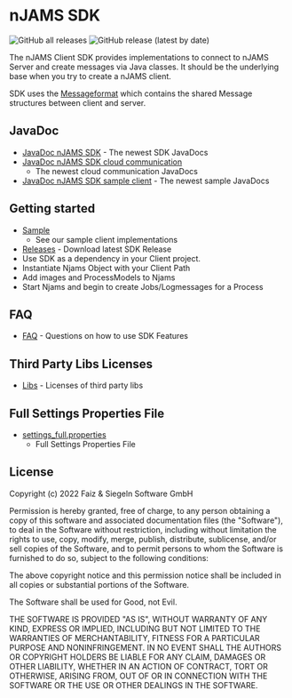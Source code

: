 # nJAMS SDK

![GitHub all releases](https://img.shields.io/github/downloads/IntegrationMatters/njams-sdk/total)
![GitHub release (latest by date)](https://img.shields.io/github/v/release/Integrationmatters/njams-sdk)

The nJAMS Client SDK provides implementations to connect to nJAMS Server and create messages via Java classes. It should
be the underlying base when you try to create a nJAMS client.

SDK uses the [Messageformat](https://github.com/IntegrationMatters/njams-messageformat) which contains the shared
Message structures between client and server.

## JavaDoc

* [JavaDoc nJAMS SDK](https://integrationmatters.github.io/njams-sdk/index-njams-sdk.html) - The newest SDK JavaDocs
* [JavaDoc nJAMS SDK cloud communication](https://integrationmatters.github.io/njams-sdk/index-njams-sdk-communication-cloud.html)
  - The newest cloud communication JavaDocs
* [JavaDoc nJAMS SDK sample client](https://integrationmatters.github.io/njams-sdk/index-njams-sdk-sample-client.html) -
  The newest sample JavaDocs

## Getting started

* [Sample](https://github.com/IntegrationMatters/njams-sdk/tree/master/njams-sdk-sample-client/src/main/java/com/faizsiegeln/test)
  - See our sample client implementations
* [Releases](https://github.com/IntegrationMatters/njams-sdk/releases) - Download latest SDK Release
* Use SDK as a dependency in your Client project.
* Instantiate Njams Object with your Client Path
* Add images and ProcessModels to Njams
* Start Njams and begin to create Jobs/Logmessages for a Process

## FAQ

* [FAQ](https://github.com/IntegrationMatters/njams-sdk/wiki/FAQ) - Questions on how to use SDK Features

## Third Party Libs Licenses

* [Libs](https://github.com/IntegrationMatters/njams-sdk/blob/master/njams-sdk/src/license/THIRD-PARTY.txt) - Licenses
  of third party libs

## Full Settings Properties File

* [settings_full.properties](https://github.com/IntegrationMatters/njams-sdk/blob/master//njams-sdk-sample-client/src/main/resources/settings_full.properties)
    - Full Settings Properties File

## License

Copyright (c) 2022 Faiz & Siegeln Software GmbH

Permission is hereby granted, free of charge, to any person obtaining a copy of this software and associated
documentation files (the "Software"),
to deal in the Software without restriction, including without limitation the rights to use, copy, modify, merge,
publish, distribute, sublicense,
and/or sell copies of the Software, and to permit persons to whom the Software is furnished to do so, subject to the
following conditions:

The above copyright notice and this permission notice shall be included in all copies or substantial portions of the
Software.

The Software shall be used for Good, not Evil.

THE SOFTWARE IS PROVIDED "AS IS", WITHOUT WARRANTY OF ANY KIND, EXPRESS OR IMPLIED, INCLUDING BUT NOT LIMITED TO THE
WARRANTIES OF MERCHANTABILITY,
FITNESS FOR A PARTICULAR PURPOSE AND NONINFRINGEMENT. IN NO EVENT SHALL THE AUTHORS OR COPYRIGHT HOLDERS BE LIABLE FOR
ANY CLAIM, DAMAGES OR OTHER
LIABILITY, WHETHER IN AN ACTION OF CONTRACT, TORT OR OTHERWISE, ARISING FROM, OUT OF OR IN CONNECTION WITH THE SOFTWARE
OR THE USE OR OTHER DEALINGS
IN THE SOFTWARE.
